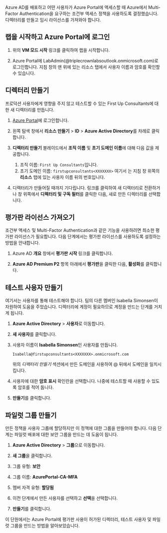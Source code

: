 Azure AD를 배포하고 어떤 사용자가 Azure Portal에 액세스할 때 Azure에서 Multi-Factor Authentication을 요구하는 조건부 액세스 정책을 사용하도록 결정했습니다. 디렉터리를 만들고 임시 라이선스를 가져와야 합니다.

## <a name="launch-lab-and-sign-in-to-the-azure-portal"></a>랩을 시작하고 Azure Portal에 로그인

1. 위의 **VM 모드 시작** 링크를 클릭하여 랩을 시작합니다.

1. Azure Portal에 LabAdmin(<XXXXXXX>@triplecrownlabsoutlook.onmicrosoft.com)로 로그인합니다. 지침 창의 맨 위에 있는 리소스 탭에서 사용자 이름과 암호를 확인할 수 있습니다.

## <a name="create-a-directory"></a>디렉터리 만들기

프로덕션 사용자에게 영향을 주지 않고 테스트할 수 있는 First Up Consultants에 대한 새 디렉터리를 만듭니다.

1. [Azure Portal](https://portal.azure.com?azure-portal=true)에 로그인합니다.

1. 왼쪽 탐색 창에서 **리소스 만들기** > **ID** > **Azure Active Directory**를 차례로 클릭합니다.

1. **디렉터리 만들기** 블레이드에서 **조직 이름** 및 **초기 도메인 이름**에 대해 다음 값을 제공합니다.

   1. 조직 이름: `First Up Consultants`입니다.
   1. 초기 도메인 이름: `firstupconsultants<XXXXXXX>` 여기서 <XXXXXXX>는 지침 창 위쪽의 **리소스** 탭에 있는 사용자 이름 뒤의 번호입니다.

1. 디렉터리가 만들어질 때까지 기다립니다. 링크를 클릭하여 새 디렉터리로 전환하거나 창 위쪽에서 **디렉터리 및 구독 필터**를 클릭한 다음, 새로 만든 디렉터리를 선택합니다.

## <a name="get-trial-licenses"></a>평가판 라이선스 가져오기

조건부 액세스 및 Multi-Factor Authentication과 같은 기능을 사용하려면 최소한 평가판 라이선스가 필요합니다. 다음 단계에서는 평가판 라이선스를 사용하도록 설정하는 방법을 안내합니다.

1. Azure AD **개요** 창에서 **평가판 시작** 링크를 클릭합니다.

1. **Azure AD Premium P2** 항목 아래에서 **평가판**을 클릭한 다음, **활성화**를 클릭합니다.

## <a name="create-a-test-user"></a>테스트 사용자 만들기

여기서는 사용자를 통해 테스트해야 합니다. 팀의 다른 멤버인 Isabella Simonsen이 자원하여 도움을 주었습니다. 디렉터리에 계정이 필요하므로 계정을 만드는 단계를 거치게 됩니다.

1. **Azure Active Directory** > **사용자**로 이동합니다.

1. **새 사용자**를 클릭합니다.

1. 사용자 이름이 **Isabella Simonsen**인 사용자를 만듭니다.

   `Isabella@firstupconsultants<XXXXXXX>.onmicrosoft.com`

   위의 *디렉터리 만들기* 섹션에서 만든 도메인을 사용하여 @ 뒤에서 도메인을 일치시킵니다.

1. 사용자에 대한 **암호 표시** 확인란을 선택합니다. 나중에 테스트할 때 사용할 수 있도록 암호를 적어 둡니다.

1. **만들기**를 클릭합니다.

## <a name="create-a-pilot-group"></a>파일럿 그룹 만들기

만든 정책을 사용자 그룹에 할당하지만 이 정책에 대한 그룹을 만들어야 합니다. 다음 단계는 파일럿 배포에 대한 보안 그룹을 만드는 데 도움이 됩니다.

1. **Azure Active Directory** > **그룹**으로 이동합니다.

1. **새 그룹**을 클릭합니다.

1. 그룹 유형: **보안**

1. 그룹 이름: **AzurePortal-CA-MFA**

1. 멤버 자격 유형: **할당됨**

1. 이전 단계에서 만든 사용자를 선택하고 **선택**을 선택합니다.

1. **만들기**를 클릭합니다.

이 단원에서는 Azure Portal에 평가판 사용이 허가된 디렉터리, 테스트 사용자 및 파일럿 그룹을 만드는 방법을 알아보았습니다.